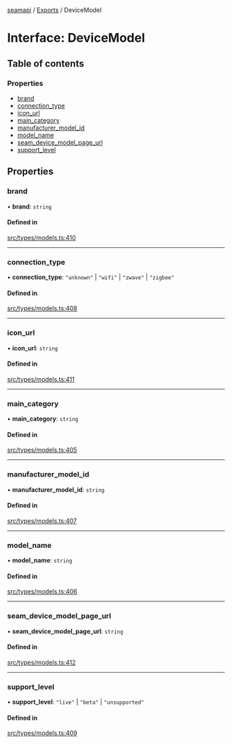[seamapi](../README.md) / [Exports](../modules.md) / DeviceModel

# Interface: DeviceModel

## Table of contents

### Properties

- [brand](DeviceModel.md#brand)
- [connection\_type](DeviceModel.md#connection_type)
- [icon\_url](DeviceModel.md#icon_url)
- [main\_category](DeviceModel.md#main_category)
- [manufacturer\_model\_id](DeviceModel.md#manufacturer_model_id)
- [model\_name](DeviceModel.md#model_name)
- [seam\_device\_model\_page\_url](DeviceModel.md#seam_device_model_page_url)
- [support\_level](DeviceModel.md#support_level)

## Properties

### brand

• **brand**: `string`

#### Defined in

[src/types/models.ts:410](https://github.com/seamapi/javascript/blob/main/src/types/models.ts#L410)

___

### connection\_type

• **connection\_type**: ``"unknown"`` \| ``"wifi"`` \| ``"zwave"`` \| ``"zigbee"``

#### Defined in

[src/types/models.ts:408](https://github.com/seamapi/javascript/blob/main/src/types/models.ts#L408)

___

### icon\_url

• **icon\_url**: `string`

#### Defined in

[src/types/models.ts:411](https://github.com/seamapi/javascript/blob/main/src/types/models.ts#L411)

___

### main\_category

• **main\_category**: `string`

#### Defined in

[src/types/models.ts:405](https://github.com/seamapi/javascript/blob/main/src/types/models.ts#L405)

___

### manufacturer\_model\_id

• **manufacturer\_model\_id**: `string`

#### Defined in

[src/types/models.ts:407](https://github.com/seamapi/javascript/blob/main/src/types/models.ts#L407)

___

### model\_name

• **model\_name**: `string`

#### Defined in

[src/types/models.ts:406](https://github.com/seamapi/javascript/blob/main/src/types/models.ts#L406)

___

### seam\_device\_model\_page\_url

• **seam\_device\_model\_page\_url**: `string`

#### Defined in

[src/types/models.ts:412](https://github.com/seamapi/javascript/blob/main/src/types/models.ts#L412)

___

### support\_level

• **support\_level**: ``"live"`` \| ``"beta"`` \| ``"unsupported"``

#### Defined in

[src/types/models.ts:409](https://github.com/seamapi/javascript/blob/main/src/types/models.ts#L409)
